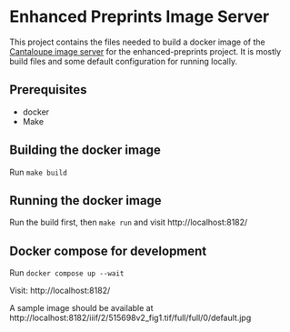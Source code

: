 # Enhanced Preprints Image Server

This project contains the files needed to build a docker image of the
[Cantaloupe image server](https://cantaloupe-project.github.io/) for the enhanced-preprints project. It is mostly build
files and some default configuration for running locally.

## Prerequisites

- docker
- Make

## Building the docker image

Run `make build`

## Running the docker image

Run the build first, then `make run` and visit http://localhost:8182/

## Docker compose for development

Run `docker compose up --wait`

Visit: http://localhost:8182/

A sample image should be available at http://localhost:8182/iiif/2/515698v2_fig1.tif/full/full/0/default.jpg
